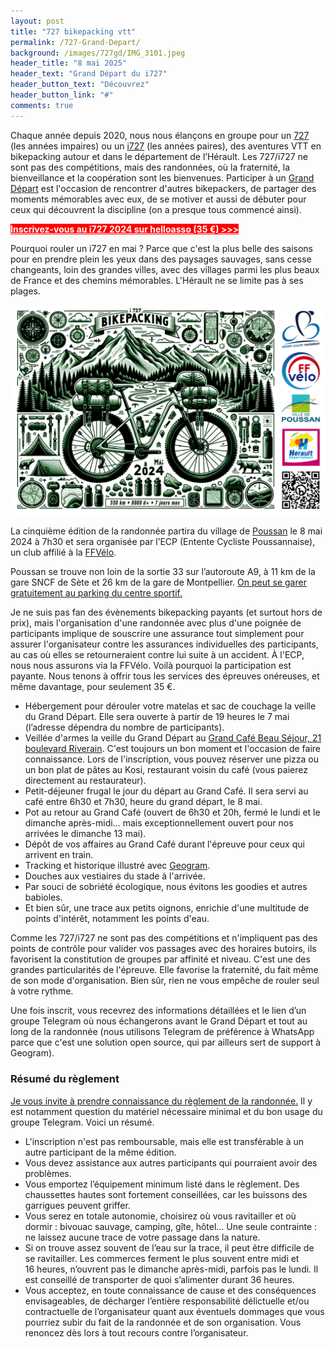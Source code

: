```yaml
---
layout: post
title: "727 bikepacking vtt"
permalink: /727-Grand-Depart/
background: /images/727gd/IMG_3101.jpeg
header_title: "8 mai 2025"
header_text: "Grand Départ du i727"
header_button_text: "Découvrez"
header_button_link: "#"
comments: true
---
```


Chaque année depuis 2020, nous nous élançons en groupe pour un [727](/727/) (les années impaires) ou un [i727](/i727/) (les années paires), des aventures VTT en bikepacking autour et dans le département de l’Hérault. Les 727/i727 ne sont pas des compétitions, mais des randonnées, où la fraternité, la bienveillance et la coopération sont les bienvenues. Participer à un [Grand Départ](http://tcrouzet.com/2023/11/10/bikepacking-eloge-des-grands-departs/) est l'occasion de rencontrer d'autres bikepackers, de partager des moments mémorables avec eux, de se motiver et aussi de débuter pour ceux qui découvrent la discipline (on a presque tous commencé ainsi).

<p><a href="https://www.helloasso.com/associations/ec-poussan/evenements/i727-2024-1" style="background-color:red;color: white;font-weight:bold">Inscrivez-vous au i727 2024 sur helloasso (35 €) >>></a></p>

Pourquoi rouler un i727 en mai ? Parce que c'est la plus belle des saisons pour en prendre plein les yeux dans des paysages sauvages, sans cesse changeants, loin des grandes villes, avec des villages parmi les plus beaux de France et des chemins mémorables. L'Hérault ne se limite pas à ses plages.

![Poster i727](/images/727gd/poster02.jpg)

La cinquième édition de la randonnée partira du village de [Poussan](https://fr.wikipedia.org/wiki/Poussan) le 8 mai 2024 à 7h30 et sera organisée par l’ECP (Entente Cycliste Poussannaise), un club affilié à la [FFVélo](https://ffvelo.fr/).

Poussan se trouve non loin de la sortie 33 sur l’autoroute A9, à 11 km de la gare SNCF de Sète et 26 km de la gare de Montpellier. [On peut se garer gratuitement au parking du centre sportif.](/access/)

Je ne suis pas fan des évènements bikepacking payants (et surtout hors de prix), mais l'organisation d'une randonnée avec plus d'une poignée de participants implique de souscrire une assurance tout simplement pour assurer l'organisateur contre les assurances individuelles des participants, au cas où elles se retourneraient contre lui suite à un accident. À l'ECP, nous nous assurons via la FFVélo. Voilà pourquoi la participation est payante. Nous tenons à offrir tous les services des épreuves onéreuses, et même davantage, pour seulement 35 €.

* Hébergement pour dérouler votre matelas et sac de couchage la veille du Grand Départ. Elle sera ouverte à partir de 19 heures le 7 mai (l’adresse dépendra du nombre de participants). 
* Veillée d'armes la veille du Grand Départ au [Grand Café Beau Séjour, 21 boulevard Riverain](https://goo.gl/maps/8cLge9FWtqnJ5QyH8). C'est toujours un bon moment et l'occasion de faire connaissance. Lors de l'inscription, vous pouvez réserver une pizza ou un bon plat de pâtes au Kosi, restaurant voisin du café (vous paierez directement au restaurateur).
* Petit-déjeuner frugal le jour du départ au Grand Café. Il sera servi au café entre 6h30 et 7h30, heure du grand départ, le 8 mai.
* Pot au retour au Grand Café (ouvert de 6h30 et 20h, fermé le lundi et le dimanche après-midi… mais exceptionnellement ouvert pour nos arrivées le dimanche 13 mai).
* Dépôt de vos affaires au Grand Café durant l'épreuve pour ceux qui arrivent en train.
* Tracking et historique illustré avec [Geogram](https://geogram.tcrouzet.com/).
* Douches aux vestiaires du stade à l'arrivée.
* Par souci de sobriété écologique, nous évitons les goodies et autres babioles.
* Et bien sûr, une trace aux petits oignons, enrichie d'une multitude de points d'intérêt, notamment les points d'eau.

Comme les 727/i727 ne sont pas des compétitions et n'impliquent pas des points de contrôle pour valider vos passages avec des horaires butoirs, ils favorisent la constitution de groupes par affinité et niveau. C'est une des grandes particularités de l'épreuve. Elle favorise la fraternité, du fait même de son mode d'organisation. Bien sûr, rien ne vous empêche de rouler seul à votre rythme.

Une fois inscrit, vous recevrez des informations détaillées et le lien d’un groupe Telegram où nous échangerons avant le Grand Départ et tout au long de la randonnée (nous utilisons Telegram de préférence à WhatsApp parce que c'est une solution open source, qui par ailleurs sert de support à Geogram).

### Résumé du règlement

[Je vous invite à prendre connaissance du règlement de la randonnée.](https://tcrouzet.com/727-reglement/) Il y est notamment question du matériel nécessaire minimal et du bon usage du groupe Telegram. Voici un résumé.

* L'inscription n'est pas remboursable, mais elle est transférable à un autre participant de la même édition.
* Vous devez assistance aux autres participants qui pourraient avoir des problèmes.
* Vous emportez l’équipement minimum listé dans le règlement. Des chaussettes hautes sont fortement conseillées, car les buissons des garrigues peuvent griffer.
* Vous serez en totale autonomie, choisirez où vous ravitailler et où dormir : bivouac sauvage, camping, gîte, hôtel… Une seule contrainte : ne laissez aucune trace de votre passage dans la nature.
* Si on trouve assez souvent de l’eau sur la trace, il peut être difficile de se ravitailler. Les commerces ferment le plus souvent entre midi et 16 heures, n’ouvrent pas le dimanche après-midi, parfois pas le lundi. Il est conseillé de transporter de quoi s’alimenter durant 36 heures.
* Vous acceptez, en toute connaissance de cause et des conséquences envisageables, de décharger l’entière responsabilité délictuelle et/ou contractuelle de l’organisateur quant aux éventuels dommages que vous pourriez subir du fait de la randonnée et de son organisation. Vous renoncez dès lors à tout recours contre l’organisateur.
